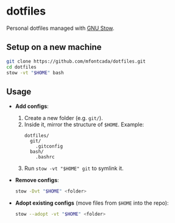 # dotfiles

Personal dotfiles managed with [GNU Stow](https://www.gnu.org/software/stow/).

## Setup on a new machine
```bash
git clone https://github.com/mfontcada/dotfiles.git
cd dotfiles
stow -vt "$HOME" bash
```

## Usage
- **Add configs**:  
  1. Create a new folder (e.g. `git/`).  
  2. Inside it, mirror the structure of `$HOME`. Example:  
     ```
     dotfiles/
       git/
         .gitconfig
       bash/
         .bashrc
     ```
  3. Run `stow -vt "$HOME" git` to symlink it.

- **Remove configs**:  
  ```bash
  stow -Dvt "$HOME" <folder>
  ```

- **Adopt existing configs** (move files from `$HOME` into the repo):  
  ```bash
  stow --adopt -vt "$HOME" <folder>
  ```

